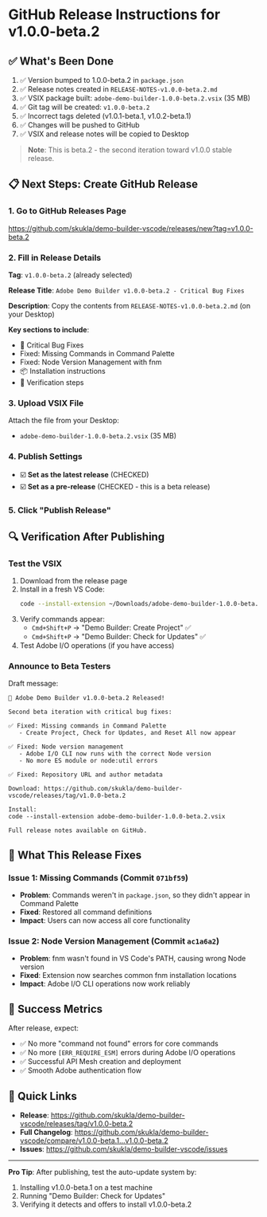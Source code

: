 # GitHub Release Instructions for v1.0.0-beta.2

## ✅ What's Been Done

1. ✅ Version bumped to 1.0.0-beta.2 in `package.json`
2. ✅ Release notes created in `RELEASE-NOTES-v1.0.0-beta.2.md`
3. ✅ VSIX package built: `adobe-demo-builder-1.0.0-beta.2.vsix` (35 MB)
4. ✅ Git tag will be created: `v1.0.0-beta.2`
5. ✅ Incorrect tags deleted (v1.0.1-beta.1, v1.0.2-beta.1)
6. ✅ Changes will be pushed to GitHub
7. ✅ VSIX and release notes will be copied to Desktop

> **Note**: This is beta.2 - the second iteration toward v1.0.0 stable release.

## 📋 Next Steps: Create GitHub Release

### 1. Go to GitHub Releases Page
https://github.com/skukla/demo-builder-vscode/releases/new?tag=v1.0.0-beta.2

### 2. Fill in Release Details

**Tag**: `v1.0.0-beta.2` (already selected)

**Release Title**: `Adobe Demo Builder v1.0.0-beta.2 - Critical Bug Fixes`

**Description**: Copy the contents from `RELEASE-NOTES-v1.0.0-beta.2.md` (on your Desktop)

**Key sections to include**:
- 🐛 Critical Bug Fixes
- Fixed: Missing Commands in Command Palette
- Fixed: Node Version Management with fnm
- 📦 Installation instructions
- 🧪 Verification steps

### 3. Upload VSIX File

Attach the file from your Desktop:
- `adobe-demo-builder-1.0.0-beta.2.vsix` (35 MB)

### 4. Publish Settings

- ☑️ **Set as the latest release** (CHECKED)
- ☑️ **Set as a pre-release** (CHECKED - this is a beta release)

### 5. Click "Publish Release"

## 🔍 Verification After Publishing

### Test the VSIX

1. Download from the release page
2. Install in a fresh VS Code:
   ```bash
   code --install-extension ~/Downloads/adobe-demo-builder-1.0.0-beta.2.vsix
   ```
3. Verify commands appear:
   - `Cmd+Shift+P` → "Demo Builder: Create Project" ✅
   - `Cmd+Shift+P` → "Demo Builder: Check for Updates" ✅
4. Test Adobe I/O operations (if you have access)

### Announce to Beta Testers

Draft message:
```
📢 Adobe Demo Builder v1.0.0-beta.2 Released!

Second beta iteration with critical bug fixes:

✅ Fixed: Missing commands in Command Palette
   - Create Project, Check for Updates, and Reset All now appear

✅ Fixed: Node version management
   - Adobe I/O CLI now runs with the correct Node version
   - No more ES module or node:util errors

✅ Fixed: Repository URL and author metadata

Download: https://github.com/skukla/demo-builder-vscode/releases/tag/v1.0.0-beta.2

Install:
code --install-extension adobe-demo-builder-1.0.0-beta.2.vsix

Full release notes available on GitHub.
```

## 📝 What This Release Fixes

### Issue 1: Missing Commands (Commit `071bf59`)
- **Problem**: Commands weren't in `package.json`, so they didn't appear in Command Palette
- **Fixed**: Restored all command definitions
- **Impact**: Users can now access all core functionality

### Issue 2: Node Version Management (Commit `ac1a6a2`)
- **Problem**: fnm wasn't found in VS Code's PATH, causing wrong Node version
- **Fixed**: Extension now searches common fnm installation locations
- **Impact**: Adobe I/O CLI operations now work reliably

## 🎯 Success Metrics

After release, expect:
- ✅ No more "command not found" errors for core commands
- ✅ No more `[ERR_REQUIRE_ESM]` errors during Adobe I/O operations
- ✅ Successful API Mesh creation and deployment
- ✅ Smooth Adobe authentication flow

## 🔗 Quick Links

- **Release**: https://github.com/skukla/demo-builder-vscode/releases/tag/v1.0.0-beta.2
- **Full Changelog**: https://github.com/skukla/demo-builder-vscode/compare/v1.0.0-beta.1...v1.0.0-beta.2
- **Issues**: https://github.com/skukla/demo-builder-vscode/issues

---

**Pro Tip**: After publishing, test the auto-update system by:
1. Installing v1.0.0-beta.1 on a test machine
2. Running "Demo Builder: Check for Updates"
3. Verifying it detects and offers to install v1.0.0-beta.2

